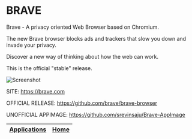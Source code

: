 # BRAVE

 Brave - A privacy oriented Web Browser based on Chromium.
 
 The new Brave browser blocks ads and trackers that slow you down and invade your privacy.
 
 Discover a new way of thinking about how the web can work.
 
 This is the official "stable" release.
 
 ![Screenshot](https://upload.wikimedia.org/wikipedia/commons/8/83/Brave_Browser_Welcome_Page.png)
 
 SITE: https://brave.com
 
 OFFICIAL RELEASE: https://github.com/brave/brave-browser
 
 UNOFFICIAL APPIMAGE: https://github.com/srevinsaju/Brave-AppImage

 | [Applications](https://portable-linux-apps.github.io/apps.html) | [Home](https://portable-linux-apps.github.io)
 | --- | --- |
